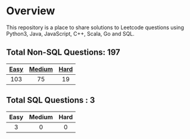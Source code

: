 # Overview

This repository is a place to share solutions to Leetcode questions using Python3, Java, JavaScript, C++, Scala, Go and SQL.


## Total Non-SQL Questions: 197

| [Easy](https://github.com/ezryn-zaharoff/leetcode-solutions/tree/master/01-easy) | [Medium](https://github.com/ezryn-zaharoff/leetcode-solutions/tree/master/02-medium) | [Hard](https://github.com/ezryn-zaharoff/leetcode-solutions/tree/master/03-hard) |
|:-----:|:------:|:----:|
|  103  |   75   |  19  |


## Total SQL Questions : 3

| Easy | Medium | Hard |
|:----:|:------:|:----:|
|   3  |    0   |   0  |
